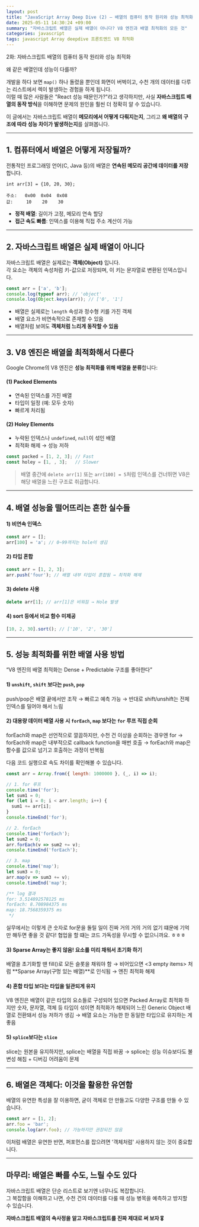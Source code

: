 ```yaml
---
layout: post
title: "JavaScript Array Deep Dive (2) — 배열의 컴퓨터 동작 원리와 성능 최적화"
date: 2025-05-11 14:30:24 +09:00
summary: "자바스크립트 배열은 실제 배열이 아니다? V8 엔진과 배열 최적화의 모든 것"
categories: javascript
tags: javascript Array deepdive 프론트엔드 V8 최적화
---
```


2화: 자바스크립트 배열의 컴퓨터 동작 원리와 성능 최적화

 왜 같은 배열인데 성능이 다를까?

개발을 하다 보면 `map()` 하나 돌렸을 뿐인데 화면이 버벅이고, 수천 개의 데이터를 다루는 리스트에서 렉이 발생하는 경험을 하게 됩니다.  
이럴 때 많은 사람들은 "React 성능 때문인가?"라고 생각하지만, 사실 **자바스크립트 배열의 동작 방식**을 이해하면 문제의 원인을 훨씬 더 정확히 알 수 있습니다.

이 글에서는 자바스크립트 배열이 **메모리에서 어떻게 다뤄지는지**, 그리고 **왜 배열의 구조에 따라 성능 차이가 발생하는지**를 살펴봅니다.

---

## 1. 컴퓨터에서 배열은 어떻게 저장될까?

전통적인 프로그래밍 언어(C, Java 등)의 배열은 **연속된 메모리 공간에 데이터를 저장**합니다.

```text
int arr[3] = {10, 20, 30};

주소:   0x00  0x04  0x08
값:     10    20    30
```

- **정적 배열**: 길이가 고정, 메모리 연속 할당  
- **접근 속도 빠름**: 인덱스를 이용해 직접 주소 계산이 가능

---

## 2. 자바스크립트 배열은 실제 배열이 아니다

자바스크립트 배열은 실제로는 **객체(Object)** 입니다.  
각 요소는 객체의 속성처럼 키-값으로 저장되며, 이 키는 문자열로 변환된 인덱스입니다.

```js
const arr = ['a', 'b'];
console.log(typeof arr); // 'object'
console.log(Object.keys(arr)); // ['0', '1']
```

- 배열은 실제로는 `length` 속성과 정수형 키를 가진 객체
- 배열 요소가 비연속적으로 존재할 수 있음
- 배열처럼 보여도 **객체처럼 느리게 동작할 수 있음**

---

## 3. V8 엔진은 배열을 최적화해서 다룬다

Google Chrome의 V8 엔진은 **성능 최적화를 위해 배열을 분류**합니다:

#### (1) Packed Elements
- 연속된 인덱스를 가진 배열
- 타입이 일정 (예: 모두 숫자)
- 빠르게 처리됨

#### (2) Holey Elements
- 누락된 인덱스나 `undefined`, `null`이 섞인 배열
- 최적화 해제 → 성능 저하

```js
const packed = [1, 2, 3]; // Fast
const holey = [1, , 3];   // Slower
```

> 배열 중간에 `delete arr[1]` 또는 `arr[100] = 5`처럼 인덱스를 건너뛰면 V8은 해당 배열을 느린 구조로 취급합니다.

---

## 4. 배열 성능을 떨어뜨리는 흔한 실수들

#### 1) 비연속 인덱스
```js
const arr = [];
arr[100] = 'a'; // 0~99까지는 hole이 생김
```

#### 2) 타입 혼합
```js
const arr = [1, 2, 3];
arr.push('four'); // 배열 내부 타입이 혼합됨 → 최적화 해제
```

#### 3) delete 사용
```js
delete arr[1]; // arr[1]은 비워짐 → Hole 발생
```

#### 4) sort 등에서 비교 함수 미제공
```js
[10, 2, 30].sort(); // ['10', '2', '30']
```

---

## 5. 성능 최적화를 위한 배열 사용 방법 

“V8 엔진의 배열 최적화는 Dense + Predictable 구조를 좋아한다”

#### 1) `unshift`, `shift` 보다는 `push`, `pop` 
 push/pop은 배열 끝에서만 조작
 → 빠르고 예측 가능
 → 반대로 shift/unshift는 전체 인덱스를 밀어야 해서 느림

#### 2) 대용량 데이터 배열 사용 시 `forEach`, `map` 보다는 `for` 루프 직접 순회
 forEach와 map은 선언적으로 깔끔하지만, 수천 건 이상을 순회하는 경우엔 for
 → forEach와 map은 내부적으로 callback function을 매번 호출
 → forEach와 map은 함수를 값으로 넘기고 호출하는 과정이 반복됨

다음 코드 실행으로 속도 차이를 확인해볼 수 있습니다.

```js
const arr = Array.from({ length: 1000000 }, (_, i) => i);

// 1. for 루프
console.time('for');
let sum1 = 0;
for (let i = 0; i < arr.length; i++) {
  sum1 += arr[i];
}
console.timeEnd('for');

// 2. forEach
console.time('forEach');
let sum2 = 0;
arr.forEach(v => sum2 += v);
console.timeEnd('forEach');

// 3. map 
console.time('map');
let sum3 = 0;
arr.map(v => sum3 += v);
console.timeEnd('map');

/** log 결과
for: 3.514892578125 ms
forEach: 8.708984375 ms
map: 18.7568359375 ms
 */
```

실무에서는 이렇게 큰 숫자로 for문을 돌릴 일이 진짜 거의 거의 거의 없기 떄문에 기억만 해두면 좋을 것 같다! 협업을 할 떄는 코드 가독성을 무시할 수 없으니까요. ㅎㅎㅎ


#### 3) Sparse Array는 좋지 않음! 요소를 미리 채워서 초기화 하기
 배열을 초기화할 땐 fill()로 모든 슬롯을 채워야 함
 → 비어있으면  <3 empty items> 처럼 **Sparse Array(구멍 있는 배열)**로 인식됨
 → 엔진 최적화 해제

#### 4) 혼합 타입 보다는 타입을 일관되게 유지
V8 엔진은 배열이 같은 타입의 요소들로 구성되어 있으면 Packed Array로 최적화 하지만 숫자, 문자열, 객체 등 타입이 섞이면 최적화가 해제되어 느린 Generic Object 배열로 전환돼서 성능 저하가 생김
 → 배열 요소는 가능한 한 동일한 타입으로 유지하는 게 좋음

#### 5) `splice`보다는 `slice`
 slice는 원본을 유지하지만, splice는 배열을 직접 바꿈
 → splice는 성능 이슈보다도 불변성 해침 + 디버깅 어려움이 문제

---

## 6. 배열은 객체다: 이것을 활용한 유연함

배열의 유연한 특성을 잘 이용하면, 굳이 객체로 안 만들고도 다양한 구조를 만들 수 있습니다.

```js
const arr = [1, 2];
arr.foo = 'bar';
console.log(arr.foo); // 가능하지만 권장되진 않음
```

이처럼 배열은 유연한 반면, 퍼포먼스를 잡으려면 '객체처럼' 사용하지 않는 것이 중요합니다.

---

## 마무리: 배열은 빠를 수도, 느릴 수도 있다

자바스크립트 배열은 단순 리스트로 보기엔 너무나도 복잡합니다.  
그 복잡함을 이해하고 나면, 수천 건의 데이터를 다룰 때 성능 병목을 예측하고 방지할 수 있습니다.

**자바스크립트 배열의 속사정을 알고 자바스크립트를 진짜 제대로 써 보자 🎖️**  
